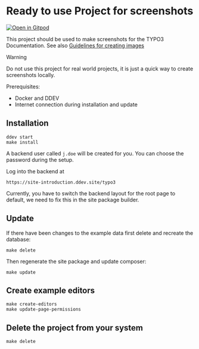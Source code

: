 # Ready to use Project for screenshots

[![Open in Gitpod](https://gitpod.io/button/open-in-gitpod.svg)](https://gitpod.io/#https://github.com/TYPO3-Documentation/site-introduction)

This project should be used to make screenshots for the TYPO3 Documentation. See also
[Guidelines for creating images](https://docs.typo3.org/permalink/h2document:guidelines-for-images)

> [!WARNING]
> Do not use this project for real world projects, it is just a quick way to create screenshots locally.

Prerequisites:

* Docker and DDEV
* Internet connection during installation and update

## Installation

```
ddev start
make install
```

A backend user called `j.doe` will be created for you. You can choose the password during the setup.

Log into the backend at

```
https://site-introduction.ddev.site/typo3
```

Currently, you have to switch the backend layout for the root page to default, we need to fix this
in the site package builder.

## Update

If there have been changes to the example data first delete and recreate the database:

```
make delete
```

Then regenerate the site package and update composer:

```
make update
```

## Create example editors

```
make create-editors
make update-page-permissions
```

## Delete the project from your system

```
make delete
```

